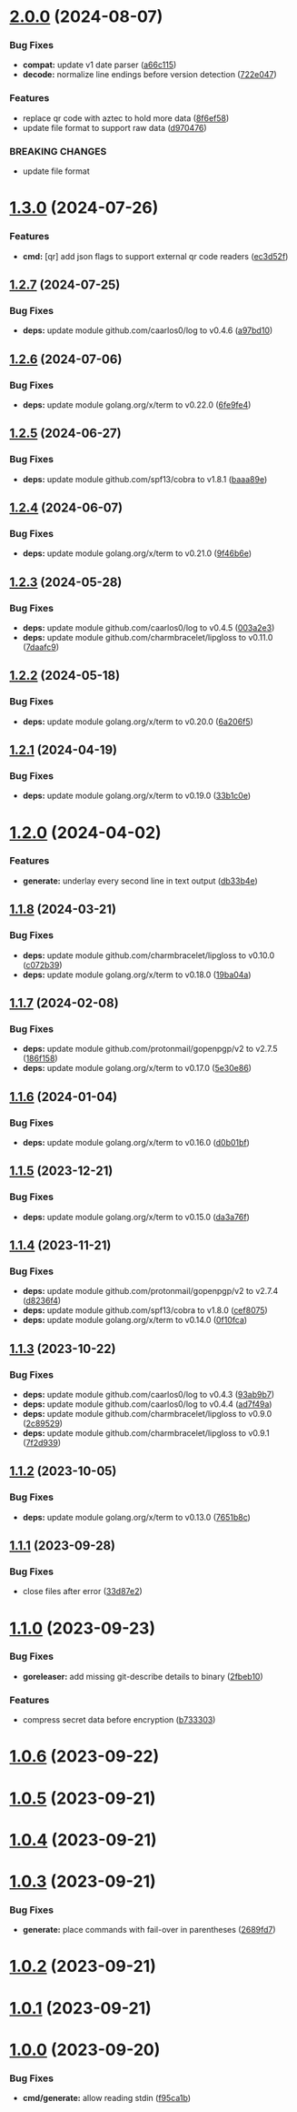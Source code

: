# [2.0.0](https://github.com/TMUniversal/papercrypt/compare/v1.3.0...v2.0.0) (2024-08-07)

### Bug Fixes

* **compat:** update v1 date parser ([a66c115](https://github.com/TMUniversal/papercrypt/commit/a66c115c20dc2a47cd078b47bcd49a4b4876878d))
* **decode:** normalize line endings before version detection ([722e047](https://github.com/TMUniversal/papercrypt/commit/722e047a35992c678efb8130788593d0c22a8272))


### Features

* replace qr code with aztec to hold more data ([8f6ef58](https://github.com/TMUniversal/papercrypt/commit/8f6ef58be5403f52c2b18516922de8ce237551d4))
* update file format to support raw data ([d970476](https://github.com/TMUniversal/papercrypt/commit/d9704768510c8ca6b83fe8508abf5bc2f1a94bc5))

### BREAKING CHANGES

* update file format

# [1.3.0](https://github.com/TMUniversal/papercrypt/compare/v1.2.7...v1.3.0) (2024-07-26)


### Features

* **cmd:** [qr] add json flags to support external qr code readers ([ec3d52f](https://github.com/TMUniversal/papercrypt/commit/ec3d52f783eaa029d06639fc0962e39f0f4380c7))

## [1.2.7](https://github.com/TMUniversal/papercrypt/compare/v1.2.6...v1.2.7) (2024-07-25)


### Bug Fixes

* **deps:** update module github.com/caarlos0/log to v0.4.6 ([a97bd10](https://github.com/TMUniversal/papercrypt/commit/a97bd10b52c45f0d67030264cb1b9f22c7ab46d4))

## [1.2.6](https://github.com/TMUniversal/papercrypt/compare/v1.2.5...v1.2.6) (2024-07-06)


### Bug Fixes

* **deps:** update module golang.org/x/term to v0.22.0 ([6fe9fe4](https://github.com/TMUniversal/papercrypt/commit/6fe9fe48febe6b342089c941fa40b2cccc8f9db7))

## [1.2.5](https://github.com/TMUniversal/papercrypt/compare/v1.2.4...v1.2.5) (2024-06-27)


### Bug Fixes

* **deps:** update module github.com/spf13/cobra to v1.8.1 ([baaa89e](https://github.com/TMUniversal/papercrypt/commit/baaa89ed3ede0bfe08364aa1488f44e238d11fe5))

## [1.2.4](https://github.com/TMUniversal/papercrypt/compare/v1.2.3...v1.2.4) (2024-06-07)


### Bug Fixes

* **deps:** update module golang.org/x/term to v0.21.0 ([9f46b6e](https://github.com/TMUniversal/papercrypt/commit/9f46b6e4fd3b3c9219bccc5dc01b8e304ad2ccc3))

## [1.2.3](https://github.com/TMUniversal/papercrypt/compare/v1.2.2...v1.2.3) (2024-05-28)


### Bug Fixes

* **deps:** update module github.com/caarlos0/log to v0.4.5 ([003a2e3](https://github.com/TMUniversal/papercrypt/commit/003a2e3ea1c1e409ce68eac91a05fc1d4f178e66))
* **deps:** update module github.com/charmbracelet/lipgloss to v0.11.0 ([7daafc9](https://github.com/TMUniversal/papercrypt/commit/7daafc9ddd3a25f51719a36e797111f2a73fb3c8))

## [1.2.2](https://github.com/TMUniversal/papercrypt/compare/v1.2.1...v1.2.2) (2024-05-18)


### Bug Fixes

* **deps:** update module golang.org/x/term to v0.20.0 ([6a206f5](https://github.com/TMUniversal/papercrypt/commit/6a206f534b9e9c68c4a7c9b3b84a4b488d8606cc))

## [1.2.1](https://github.com/TMUniversal/papercrypt/compare/v1.2.0...v1.2.1) (2024-04-19)


### Bug Fixes

* **deps:** update module golang.org/x/term to v0.19.0 ([33b1c0e](https://github.com/TMUniversal/papercrypt/commit/33b1c0ec2fea9c9a21b465dd4b5d7c9565dd0629))

# [1.2.0](https://github.com/TMUniversal/papercrypt/compare/v1.1.8...v1.2.0) (2024-04-02)


### Features

* **generate:** underlay every second line in text output ([db33b4e](https://github.com/TMUniversal/papercrypt/commit/db33b4ea010cb97b9dc856ce043e4374f8a86ba4))

## [1.1.8](https://github.com/TMUniversal/papercrypt/compare/v1.1.7...v1.1.8) (2024-03-21)


### Bug Fixes

* **deps:** update module github.com/charmbracelet/lipgloss to v0.10.0 ([c072b39](https://github.com/TMUniversal/papercrypt/commit/c072b39abe06c73726006130da37536e70673b59))
* **deps:** update module golang.org/x/term to v0.18.0 ([19ba04a](https://github.com/TMUniversal/papercrypt/commit/19ba04a429a7f8009da385c740cda330d302d022))

## [1.1.7](https://github.com/TMUniversal/papercrypt/compare/v1.1.6...v1.1.7) (2024-02-08)


### Bug Fixes

* **deps:** update module github.com/protonmail/gopenpgp/v2 to v2.7.5 ([186f158](https://github.com/TMUniversal/papercrypt/commit/186f15850b28a60ea4ffef3c988f629f4ec180a4))
* **deps:** update module golang.org/x/term to v0.17.0 ([5e30e86](https://github.com/TMUniversal/papercrypt/commit/5e30e866fc9eb42a197ea2c7193a3ca25993e3cf))

## [1.1.6](https://github.com/TMUniversal/papercrypt/compare/v1.1.5...v1.1.6) (2024-01-04)


### Bug Fixes

* **deps:** update module golang.org/x/term to v0.16.0 ([d0b01bf](https://github.com/TMUniversal/papercrypt/commit/d0b01bfa0a1571f9d3ad80b673db56d336581121))

## [1.1.5](https://github.com/TMUniversal/papercrypt/compare/v1.1.4...v1.1.5) (2023-12-21)


### Bug Fixes

* **deps:** update module golang.org/x/term to v0.15.0 ([da3a76f](https://github.com/TMUniversal/papercrypt/commit/da3a76f03aac751afc0aea89e25857ae01719436))

## [1.1.4](https://github.com/TMUniversal/papercrypt/compare/v1.1.3...v1.1.4) (2023-11-21)


### Bug Fixes

* **deps:** update module github.com/protonmail/gopenpgp/v2 to v2.7.4 ([d8236f4](https://github.com/TMUniversal/papercrypt/commit/d8236f495105c1dff909e3fddf1b8c339d455418))
* **deps:** update module github.com/spf13/cobra to v1.8.0 ([cef8075](https://github.com/TMUniversal/papercrypt/commit/cef8075af6383f6668b3dd8de5869f7c252c2dc5))
* **deps:** update module golang.org/x/term to v0.14.0 ([0f10fca](https://github.com/TMUniversal/papercrypt/commit/0f10fca7546f769afbe80fab14d6146d4194ed0d))

## [1.1.3](https://github.com/TMUniversal/papercrypt/compare/v1.1.2...v1.1.3) (2023-10-22)


### Bug Fixes

* **deps:** update module github.com/caarlos0/log to v0.4.3 ([93ab9b7](https://github.com/TMUniversal/papercrypt/commit/93ab9b7a421c4d86acea22c21f0b30a680576b48))
* **deps:** update module github.com/caarlos0/log to v0.4.4 ([ad7f49a](https://github.com/TMUniversal/papercrypt/commit/ad7f49a7859b56f29dfd295a6eaf195a0cf25abc))
* **deps:** update module github.com/charmbracelet/lipgloss to v0.9.0 ([2c89529](https://github.com/TMUniversal/papercrypt/commit/2c895294d0e65e182b5529cc566fbc516cfaf5f7))
* **deps:** update module github.com/charmbracelet/lipgloss to v0.9.1 ([7f2d939](https://github.com/TMUniversal/papercrypt/commit/7f2d9392d199b0ab7744328460aac638accab678))

## [1.1.2](https://github.com/TMUniversal/papercrypt/compare/v1.1.1...v1.1.2) (2023-10-05)


### Bug Fixes

* **deps:** update module golang.org/x/term to v0.13.0 ([7651b8c](https://github.com/TMUniversal/papercrypt/commit/7651b8c0c8114016577e90215c046e5507329581))

## [1.1.1](https://github.com/TMUniversal/papercrypt/compare/v1.1.0...v1.1.1) (2023-09-28)


### Bug Fixes

* close files after error ([33d87e2](https://github.com/TMUniversal/papercrypt/commit/33d87e2a334b05686667f2a1920934ecd9ced895))

# [1.1.0](https://github.com/TMUniversal/papercrypt/compare/v1.0.6...v1.1.0) (2023-09-23)


### Bug Fixes

* **goreleaser:** add missing git-describe details to binary ([2fbeb10](https://github.com/TMUniversal/papercrypt/commit/2fbeb1032f0d7e8f3c4305132750cae73a12f204))


### Features

* compress secret data before encryption ([b733303](https://github.com/TMUniversal/papercrypt/commit/b733303a4950f4d0fb630adade7480544cbb029c))

# [1.0.6](https://github.com/TMUniversal/papercrypt/compare/v1.0.5...v1.0.6) (2023-09-22)

# [1.0.5](https://github.com/TMUniversal/papercrypt/compare/v1.0.4...v1.0.5) (2023-09-21)

# [1.0.4](https://github.com/TMUniversal/PaperCrypt/compare/v1.0.3...v1.0.4) (2023-09-21)

# [1.0.3](https://github.com/TMUniversal/PaperCrypt/compare/v1.0.2...v1.0.3) (2023-09-21)


### Bug Fixes

* **generate:** place commands with fail-over in parentheses ([2689fd7](https://github.com/TMUniversal/PaperCrypt/commit/2689fd7d2b6dd5d1a3c378e3b52652c05360e435))

# [1.0.2](https://github.com/TMUniversal/PaperCrypt/compare/v1.0.1...v1.0.2) (2023-09-21)

# [1.0.1](https://github.com/TMUniversal/PaperCrypt/compare/v1.0.0...v1.0.1) (2023-09-21)

# [1.0.0](https://github.com/TMUniversal/PaperCrypt/compare/v1.0.0-beta3...v1.0.0) (2023-09-20)


### Bug Fixes

* **cmd/generate:** allow reading stdin ([f95ca1b](https://github.com/TMUniversal/PaperCrypt/commit/f95ca1b5f8fdd1b9e23a3d3b73dfb72e6fdd011d))

